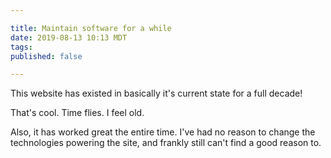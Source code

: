 ```yaml
---

title: Maintain software for a while
date: 2019-08-13 10:13 MDT
tags:
published: false

---
```


This website has existed in basically it's current state for a full decade!

That's cool. Time flies. I feel old.

Also, it has worked great the entire time. I've had no reason to change the technologies powering the site, and frankly still can't find a good reason to.


